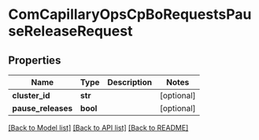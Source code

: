 # ComCapillaryOpsCpBoRequestsPauseReleaseRequest

## Properties
Name | Type | Description | Notes
------------ | ------------- | ------------- | -------------
**cluster_id** | **str** |  | [optional] 
**pause_releases** | **bool** |  | [optional] 

[[Back to Model list]](../README.md#documentation-for-models) [[Back to API list]](../README.md#documentation-for-api-endpoints) [[Back to README]](../README.md)

